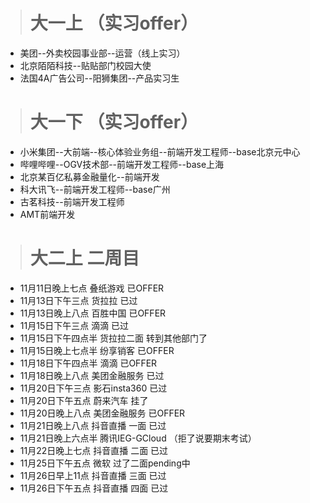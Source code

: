 > # 大一上 （实习offer）
- 美团--外卖校园事业部--运营（线上实习）
- 北京陌陌科技--贴贴部门校园大使
- 法国4A广告公司--阳狮集团--产品实习生
> # 大一下 （实习offer）
- 小米集团--大前端--核心体验业务组--前端开发工程师--base北京元中心
- 哔哩哔哩--OGV技术部--前端开发工程师--base上海
- 北京某百亿私募金融量化--前端开发
- 科大讯飞--前端开发工程师--base广州
- 古茗科技--前端开发工程师
- AMT前端开发
> # 大二上  二周目
- 11月11日晚上七点 叠纸游戏 已OFFER
- 11月13日下午三点 货拉拉  已过
- 11月13日晚上八点 百胜中国  已OFFER
- 11月15日下午三点 滴滴  已过
- 11月15日下午四点半 货拉拉二面 转到其他部门了
- 11月15日晚上七点半 纷享销客 已OFFER
- 11月18日下午四点半 滴滴 已OFFER
- 11月18日晚上八点 美团金融服务 已过
- 11月20日下午三点 影石insta360 已过
- 11月20日下午五点 蔚来汽车 挂了
- 11月20日晚上八点 美团金融服务 已OFFER
- 11月21日晚上八点 抖音直播 一面 已过
- 11月21日晚上六点半 腾讯IEG-GCloud （拒了说要期末考试）
- 11月22日晚上七点 抖音直播 二面 已过
- 11月25日下午五点 微软 过了二面pending中
- 11月26日早上11点 抖音直播  三面 已过
- 11月26日下午五点 抖音直播 四面 已过
